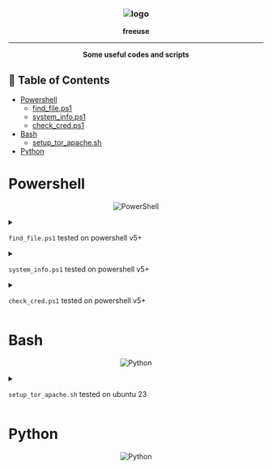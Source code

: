 
<h3 align="center"><img src="https://www.svgrepo.com/show/429910/script-coding-programming.svg" alt="logo" height="250px"></h3>
<p align="center">
    <b>freeuse</b><br>
    </p>
<hr>
<p align="center">
  <b>Some useful codes and scripts</b>
    </p>


   

  
</p>

<h2 id="table-of-contents">📜 Table of Contents</h2>
<ul>

<li><a href="#Powershell">Powershell</a>
<ul>
<li><a href="#find_file.ps1">find_file.ps1</a></li>
<li><a href="#system_info.ps1">system_info.ps1</a></li>
<li><a href="#check_cred.ps1">check_cred.ps1</a></li>
</ul>
</li>
<li><a href="#Bash">Bash</a>
<ul>
<li><a href="#setup_tor_apache.sh">setup_tor_apache.sh</a></li>

</ul>
</li>
<li><a href="#Python">Python</a>
<ul>


</ul>
</li>
</ul>

# Powershell

<p align="center"  id="Powershell">
  <img src="https://upload.wikimedia.org/wikipedia/commons/2/2f/PowerShell_5.0_icon.png" alt="PowerShell" width="200"/>
</p>



<details  id="find_file.ps1"><summary>

`find_file.ps1` tested on powershell v5+
</summary>

<p></p>

<p align="center">
  <img src="https://raw.githubusercontent.com/jxroot/freeuse/refs/heads/main/Source/find_file.ps1.png" alt="find_file" width="700"/>
</p>


> This PowerShell script is designed to search for files across specified drives, filtering them based on their file extensions, and then returning information about the files.




Customization Options:

    To show only counts: Set $showPaths = $false.
    To process all files: Set $processAll = $true, and use $excludeExtensions to specify which file types to ignore.
    To include specific file types: Use $includeExtensions to list the extensions you want to process, and set $processAll = $false.
    To process all drives: Set $selectedDrives = @() to include all filesystem drives.

This script is flexible and allows detailed control over what types of files to search for, which drives to search, and whether to display full file paths or just counts.
</details>


<details id="system_info.ps1"><summary>

`system_info.ps1` tested on powershell v5+

</summary>

<p></p>

<p align="center">
  <img src="https://raw.githubusercontent.com/jxroot/freeuse/refs/heads/main/Source/system_info.ps1.png" alt="system_info" width="700"/>
</p>


> This PowerShell script collects a variety of system information, formats it into an HTML page, and opens that page in the default web browser.


</details>

<details  id="check_cred.ps1"><summary>

`check_cred.ps1` tested on powershell v5+
</summary>

<p></p>

<p align="center">
  <img src="https://raw.githubusercontent.com/jxroot/freeuse/refs/heads/main/Source/check_cred.ps1.png" alt="check_cred" width="700"/>
</p>


> Function to test credentials locally or remotely




Usage:

```powershell
# Example usage for local testing with a plain-text password
Test-Credential -Scope "Local" -CredentialUserName "mohammad" -PlainPassword "MySecurePassword123"

# Example usage for remote testing with a plain-text password
Test-Credential -Scope "Remote" -ComputerName "RemoteServer01" -CredentialUserName "DOMAIN\Username" -PlainPassword "MySecurePassword123"
```

</details>

# Bash

<p align="center" id="Bash">
  <img src="https://www.svgrepo.com/show/353478/bash-icon.svg" alt="Python" width="170"/>
</p>

<details id="setup_tor_apache.sh"><summary>

`setup_tor_apache.sh` tested on ubuntu 23

</summary>

<p></p>

<p align="center">
  <img src="https://raw.githubusercontent.com/jxroot/freeuse/refs/heads/main/Source/setup_tor_apache.sh.png" alt="system_info" width="700"/>
</p>


> The provided script automates the process of setting up a Tor hidden service using Apache on an Ubuntu system.


</details>

# Python

<p align="center" id="Python">
  <img src="https://www.python.org/static/community_logos/python-logo.png" alt="Python" width="320"/>
</p>



</p>







